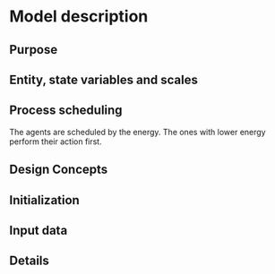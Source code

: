 # Model description

## Purpose

## Entity, state variables and scales

## Process scheduling

The agents are scheduled by the energy. The ones with lower energy perform their action first.

## Design Concepts

## Initialization

## Input data

## Details
